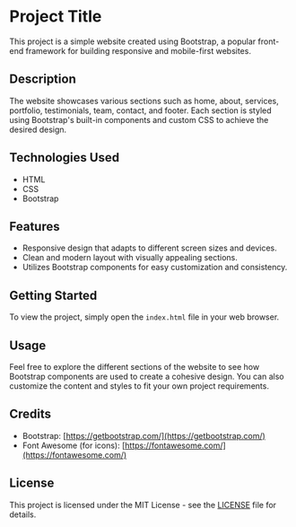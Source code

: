 # Project Title

This project is a simple website created using Bootstrap, a popular front-end framework for building responsive and mobile-first websites.

## Description

The website showcases various sections such as home, about, services, portfolio, testimonials, team, contact, and footer. Each section is styled using Bootstrap's built-in components and custom CSS to achieve the desired design.

## Technologies Used

- HTML
- CSS
- Bootstrap

## Features

- Responsive design that adapts to different screen sizes and devices.
- Clean and modern layout with visually appealing sections.
- Utilizes Bootstrap components for easy customization and consistency.

## Getting Started

To view the project, simply open the `index.html` file in your web browser.

## Usage

Feel free to explore the different sections of the website to see how Bootstrap components are used to create a cohesive design. You can also customize the content and styles to fit your own project requirements.

## Credits

- Bootstrap: [https://getbootstrap.com/](https://getbootstrap.com/)
- Font Awesome (for icons): [https://fontawesome.com/](https://fontawesome.com/)

## License

This project is licensed under the MIT License - see the [LICENSE](https://ahmedafrican.github.io/BootStrap-site/) file for details.
